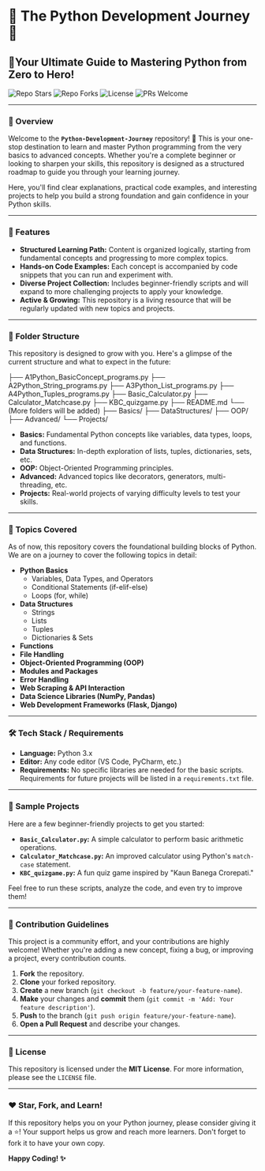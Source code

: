 # 🐍 The Python Development Journey 🚀

## 🎯Your Ultimate Guide to Mastering Python from Zero to Hero!

![Repo Stars](https://img.shields.io/github/stars/RishabhDev3589/Python-Development-Journey?style=for-the-badge&logo=github&label=Stars)
![Repo Forks](https://img.shields.io/github/forks/RishabhDev3589/Python-Development-Journey?style=for-the-badge&logo=github&label=Forks)
![License](https://img.shields.io/github/license/RishabhDev3589/Python-Development-Journey?style=for-the-badge&logo=github&label=License)
![PRs Welcome](https://img.shields.io/badge/PRs-welcome-brightgreen.svg?style=for-the-badge&logo=github)

---

### 📘 Overview

Welcome to the **`Python-Development-Journey`** repository! 👋 This is your one-stop destination to learn and master Python programming from the very basics to advanced concepts. Whether you're a complete beginner or looking to sharpen your skills, this repository is designed as a structured roadmap to guide you through your learning journey.

Here, you'll find clear explanations, practical code examples, and interesting projects to help you build a strong foundation and gain confidence in your Python skills.

---

### 🚀 Features

-   **Structured Learning Path:** Content is organized logically, starting from fundamental concepts and progressing to more complex topics.
-   **Hands-on Code Examples:** Each concept is accompanied by code snippets that you can run and experiment with.
-   **Diverse Project Collection:** Includes beginner-friendly scripts and will expand to more challenging projects to apply your knowledge.
-   **Active & Growing:** This repository is a living resource that will be regularly updated with new topics and projects.

---

### 📂 Folder Structure

This repository is designed to grow with you. Here's a glimpse of the current structure and what to expect in the future:


├── A1Python_BasicConcept_programs.py
├── A2Python_String_programs.py
├── A3Python_List_programs.py
├── A4Python_Tuples_programs.py
├── Basic_Calculator.py
├── Calculator_Matchcase.py
├── KBC_quizgame.py
├── README.md
└── (More folders will be added)
├── Basics/
├── DataStructures/
├── OOP/
├── Advanced/
└── Projects/

-   **Basics:** Fundamental Python concepts like variables, data types, loops, and functions.
-   **Data Structures:** In-depth exploration of lists, tuples, dictionaries, sets, etc.
-   **OOP:** Object-Oriented Programming principles.
-   **Advanced:** Advanced topics like decorators, generators, multi-threading, etc.
-   **Projects:** Real-world projects of varying difficulty levels to test your skills.

---

### 🧠 Topics Covered

As of now, this repository covers the foundational building blocks of Python. We are on a journey to cover the following topics in detail:

-   **Python Basics**
    -   Variables, Data Types, and Operators
    -   Conditional Statements (if-elif-else)
    -   Loops (for, while)
-   **Data Structures**
    -   Strings
    -   Lists
    -   Tuples
    -   Dictionaries & Sets
-   **Functions**
-   **File Handling**
-   **Object-Oriented Programming (OOP)**
-   **Modules and Packages**
-   **Error Handling**
-   **Web Scraping & API Interaction**
-   **Data Science Libraries (NumPy, Pandas)**
-   **Web Development Frameworks (Flask, Django)**

---

### 🛠️ Tech Stack / Requirements

-   **Language:** Python 3.x
-   **Editor:** Any code editor (VS Code, PyCharm, etc.)
-   **Requirements:** No specific libraries are needed for the basic scripts. Requirements for future projects will be listed in a `requirements.txt` file.

---

### 🧪 Sample Projects

Here are a few beginner-friendly projects to get you started:

-   **`Basic_Calculator.py`:** A simple calculator to perform basic arithmetic operations.
-   **`Calculator_Matchcase.py`:** An improved calculator using Python's `match-case` statement.
-   **`KBC_quizgame.py`:** A fun quiz game inspired by "Kaun Banega Crorepati."

Feel free to run these scripts, analyze the code, and even try to improve them!

---

### 🙌 Contribution Guidelines

This project is a community effort, and your contributions are highly welcome! Whether you're adding a new concept, fixing a bug, or improving a project, every contribution counts.

1.  **Fork** the repository.
2.  **Clone** your forked repository.
3.  **Create** a new branch (`git checkout -b feature/your-feature-name`).
4.  **Make** your changes and **commit** them (`git commit -m 'Add: Your feature description'`).
5.  **Push** to the branch (`git push origin feature/your-feature-name`).
6.  **Open a Pull Request** and describe your changes.

---

### 📜 License

This repository is licensed under the **MIT License**. For more information, please see the `LICENSE` file.

---

### ❤️ Star, Fork, and Learn!

If this repository helps you on your Python journey, please consider giving it a ⭐! Your support helps us grow and reach more learners. Don't forget to fork it to have your own copy.

**Happy Coding! ✨**
